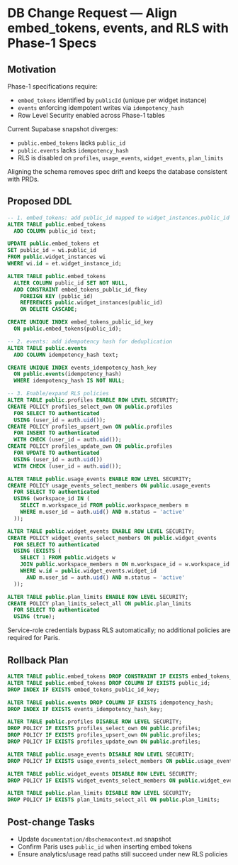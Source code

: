 # DB Change Request — Align embed_tokens, events, and RLS with Phase-1 Specs

## Motivation
Phase-1 specifications require:
- `embed_tokens` identified by `publicId` (unique per widget instance)
- `events` enforcing idempotent writes via `idempotency_hash`
- Row Level Security enabled across Phase-1 tables

Current Supabase snapshot diverges:
- `public.embed_tokens` lacks `public_id`
- `public.events` lacks `idempotency_hash`
- RLS is disabled on `profiles`, `usage_events`, `widget_events`, `plan_limits`

Aligning the schema removes spec drift and keeps the database consistent with PRDs.

## Proposed DDL
```sql
-- 1. embed_tokens: add public_id mapped to widget_instances.public_id
ALTER TABLE public.embed_tokens
  ADD COLUMN public_id text;

UPDATE public.embed_tokens et
SET public_id = wi.public_id
FROM public.widget_instances wi
WHERE wi.id = et.widget_instance_id;

ALTER TABLE public.embed_tokens
  ALTER COLUMN public_id SET NOT NULL,
  ADD CONSTRAINT embed_tokens_public_id_fkey
    FOREIGN KEY (public_id)
    REFERENCES public.widget_instances(public_id)
    ON DELETE CASCADE;

CREATE UNIQUE INDEX embed_tokens_public_id_key
  ON public.embed_tokens(public_id);

-- 2. events: add idempotency hash for deduplication
ALTER TABLE public.events
  ADD COLUMN idempotency_hash text;

CREATE UNIQUE INDEX events_idempotency_hash_key
  ON public.events(idempotency_hash)
  WHERE idempotency_hash IS NOT NULL;

-- 3. Enable/expand RLS policies
ALTER TABLE public.profiles ENABLE ROW LEVEL SECURITY;
CREATE POLICY profiles_select_own ON public.profiles
  FOR SELECT TO authenticated
  USING (user_id = auth.uid());
CREATE POLICY profiles_upsert_own ON public.profiles
  FOR INSERT TO authenticated
  WITH CHECK (user_id = auth.uid());
CREATE POLICY profiles_update_own ON public.profiles
  FOR UPDATE TO authenticated
  USING (user_id = auth.uid())
  WITH CHECK (user_id = auth.uid());

ALTER TABLE public.usage_events ENABLE ROW LEVEL SECURITY;
CREATE POLICY usage_events_select_members ON public.usage_events
  FOR SELECT TO authenticated
  USING (workspace_id IN (
    SELECT m.workspace_id FROM public.workspace_members m
    WHERE m.user_id = auth.uid() AND m.status = 'active'
  ));

ALTER TABLE public.widget_events ENABLE ROW LEVEL SECURITY;
CREATE POLICY widget_events_select_members ON public.widget_events
  FOR SELECT TO authenticated
  USING (EXISTS (
    SELECT 1 FROM public.widgets w
    JOIN public.workspace_members m ON m.workspace_id = w.workspace_id
    WHERE w.id = public.widget_events.widget_id
      AND m.user_id = auth.uid() AND m.status = 'active'
  ));

ALTER TABLE public.plan_limits ENABLE ROW LEVEL SECURITY;
CREATE POLICY plan_limits_select_all ON public.plan_limits
  FOR SELECT TO authenticated
  USING (true);
```

Service-role credentials bypass RLS automatically; no additional policies are required for Paris.

## Rollback Plan
```sql
ALTER TABLE public.embed_tokens DROP CONSTRAINT IF EXISTS embed_tokens_public_id_fkey;
ALTER TABLE public.embed_tokens DROP COLUMN IF EXISTS public_id;
DROP INDEX IF EXISTS embed_tokens_public_id_key;

ALTER TABLE public.events DROP COLUMN IF EXISTS idempotency_hash;
DROP INDEX IF EXISTS events_idempotency_hash_key;

ALTER TABLE public.profiles DISABLE ROW LEVEL SECURITY;
DROP POLICY IF EXISTS profiles_select_own ON public.profiles;
DROP POLICY IF EXISTS profiles_upsert_own ON public.profiles;
DROP POLICY IF EXISTS profiles_update_own ON public.profiles;

ALTER TABLE public.usage_events DISABLE ROW LEVEL SECURITY;
DROP POLICY IF EXISTS usage_events_select_members ON public.usage_events;

ALTER TABLE public.widget_events DISABLE ROW LEVEL SECURITY;
DROP POLICY IF EXISTS widget_events_select_members ON public.widget_events;

ALTER TABLE public.plan_limits DISABLE ROW LEVEL SECURITY;
DROP POLICY IF EXISTS plan_limits_select_all ON public.plan_limits;
```

## Post-change Tasks
- Update `documentation/dbschemacontext.md` snapshot
- Confirm Paris uses `public_id` when inserting embed tokens
- Ensure analytics/usage read paths still succeed under new RLS policies
